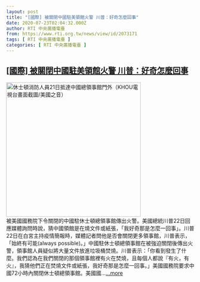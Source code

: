 ```yaml
---
layout: post
title: "[國際] 被關閉中國駐美領館火警 川普：好奇怎麼回事"
date: 2020-07-23T02:04:32.000Z
author: RTI 中央廣播電臺
from: https://www.rti.org.tw/news/view/id/2073171
tags: [ RTI 中央廣播電臺 ]
categories: [ RTI 中央廣播電臺 ]
---
```

<!--1595469872000-->
[[國際] 被關閉中國駐美領館火警 川普：好奇怎麼回事](https://www.rti.org.tw/news/view/id/2073171)
------

<div>
<img src="https://static.rti.org.tw/assets/thumbnails/2020/07/23/bf42d955b71488f772b82ee8e843315d.png" width="360" alt="休士頓消防人員21日抵達中國總領事館門外（KHOU電視台畫面截圖/美國之音）" title="休士頓消防人員21日抵達中國總領事館門外（KHOU電視台畫面截圖/美國之音）"><br>被美國國務院下令關閉的中國駐休士頓總領事館傳出火警。美國總統川普22日回應媒體詢問時說，猜中國領館是在燒文件或紙張，「我好奇那是怎麼一回事」。川普22日在白宮主持疫情簡報時，媒體記者問他是否會關閉更多領事館，川普表示，「始終有可能(always possible)。」中國駐休士頓總領事館在被強迫關閉後傳出火警，領事館人員疑似將大量文件放進垃圾桶焚燒。川普表示：「你看到發生了什麼。我們認為在我們關閉的那個領事館裡有火在焚燒，且每個人都說『有火，有火』，我猜他們正在焚燒文件或紙張，我好奇那是怎麼一回事。」美國國務院要求中國72小時內關閉休士頓總領事館。美國國...<a target="_blank" href="https://www.rti.org.tw/news/view/id/2073171">...more</a>
</div>
